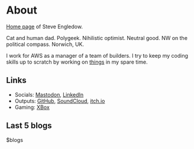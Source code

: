 #  About

[Home page](https://en.wikipedia.org/wiki/Personal_web_page) of Steve Engledow.

Cat and human dad. Polygeek. Nihilistic optimist. Neutral good. NW on
the political compass. Norwich, UK.

I work for AWS as a manager of a team of builders. I try to keep my coding skills up to scratch by working on [things](/projects/) in my spare time.

## Links

* Socials: [Mastodon](https://retro.pizza/@stilvoid), [LinkedIn](https://www.linkedin.com/in/stilvoid/)
* Outputs: [GitHub](https://github.com/stilvoid/), [SoundCloud](https://soundcloud.com/stilvoid), [itch.io](https://stilvoid.itch.io/)
* Gaming: [XBox](https://www.xbox.com/en-GB/play/user/Stilvoid)

## Last 5 blogs

$blogs
